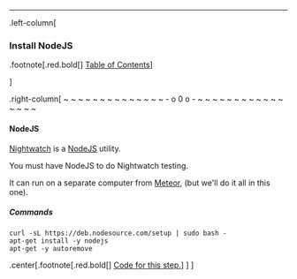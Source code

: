 ---
.left-column[
  ### Install NodeJS
.footnote[.red.bold[] [Table of Contents](./)] 
<!-- H -->]
.right-column[
~ ~ ~ ~ ~ ~ ~ ~ ~ ~ ~ ~ ~ ~ - o 0 o - ~ ~ ~ ~ ~ ~ ~ ~ ~ ~ ~ ~ ~ ~ ~ ~

#### NodeJS

[Nightwatch](http://nightwatchjs.org/) is a [NodeJS](https://nodejs.org/) utility.

You must have NodeJS to do Nightwatch testing.

It can run on a separate computer from [Meteor](https://www.meteor.com/), (but we'll do it all in this one).
##### Commands
```terminal
curl -sL https://deb.nodesource.com/setup | sudo bash -
apt-get install -y nodejs
apt-get -y autoremove
```


<!-- Code for this begins at line #70-->
<!-- B -->
.center[.footnote[.red.bold[] <a href="https://github.com/martinhbramwell/Meteor-CI-Tutorial/blob/master/Step01_PrepareTheMachine.sh#L81" target="_blank">Code for this step.</a>] ]
]
